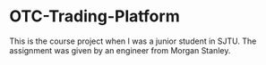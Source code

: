 # OTC-Trading-Platform
This is the course project when I was a junior student in SJTU. The assignment was given by an engineer from Morgan Stanley.
